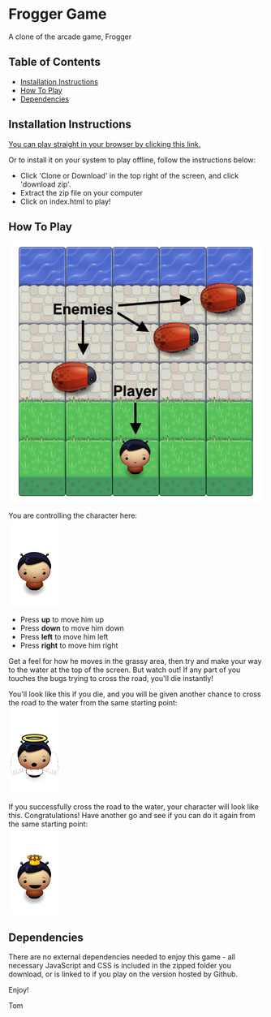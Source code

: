 # Frogger Game
A clone of the arcade game, Frogger

## Table of Contents

* [Installation Instructions](#installation-instructions)
* [How To Play](#how-to-play)
* [Dependencies](#dependencies)

## Installation Instructions

[You can play straight in your browser by clicking this link.](https://github.com/tomastephenson/frogger-game/blob/master/images/Game-Canvas.png)

Or to install it on your system to play offline, follow the instructions below:
* Click 'Clone or Download' in the top right of the screen, and click 'download zip'.
* Extract the zip file on your computer
* Click on index.html to play!

## How To Play
![Image of the Frogger game in action](https://github.com/tomastephenson/frogger-game/blob/master/images/game-canvas.png)

You are controlling the character here:
<br>
![Image of the main character](https://github.com/tomastephenson/frogger-game/blob/master/images/char-boy.png)

* Press **up** to move him up
* Press **down** to move him down
* Press **left** to move him left
* Press **right** to move him right

Get a feel for how he moves in the grassy area, then try and make your way to the water at the top of the screen. But watch out! If any part of you touches the bugs trying to cross the road, you'll die instantly!

You'll look like this if you die, and you will be given another chance to cross the road to the water from the same starting point:
<br>
![Image of the main character when he dies](https://github.com/tomastephenson/frogger-game/blob/master/images/char-boy-death.png)

If you successfully cross the road to the water, your character will look like this. Congratulations! Have another go and see if you can do it again from the same starting point:
<br>
![Image of the main character when he reaches the water](https://github.com/tomastephenson/frogger-game/blob/master/images/char-boy-victory.png)

## Dependencies
There are no external dependencies needed to enjoy this game - all necessary JavaScript and CSS is included in the zipped folder you download, or is linked to if you play on the version hosted by Github.


Enjoy!

Tom
